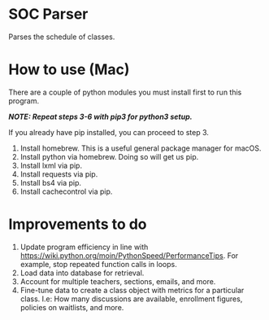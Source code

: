# SOC Parser
Parses the schedule of classes.

# How to use (Mac)
There are a couple of python modules you must install first to run this program.

___NOTE: Repeat steps 3-6 with pip3 for python3 setup.___

If you already have pip installed, you can proceed to step 3.

1. Install homebrew. This is a useful general package manager for macOS.
2. Install python via homebrew. Doing so will get us pip.
3. Install lxml via pip.
4. Install requests via pip.
5. Install bs4 via pip.
6. Install cachecontrol via pip.

# Improvements to do
1. Update program efficiency in line with https://wiki.python.org/moin/PythonSpeed/PerformanceTips. For example, stop repeated function calls in loops.
2. Load data into database for retrieval.
3. Account for multiple teachers, sections, emails, and more.
4. Fine-tune data to create a class object with metrics for a particular class. I.e: How many discussions are available, enrollment figures, policies on waitlists, and more.
